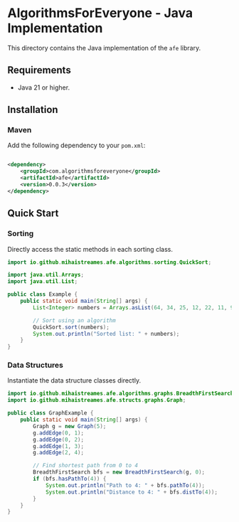 # AlgorithmsForEveryone - Java Implementation

This directory contains the Java implementation of the `afe` library.

## Requirements

- Java 21 or higher.

## Installation

### Maven

Add the following dependency to your `pom.xml`:

```xml

<dependency>
    <groupId>com.algorithmsforeveryone</groupId>
    <artifactId>afe</artifactId>
    <version>0.0.3</version>
</dependency>
```

## Quick Start

### Sorting

Directly access the static methods in each sorting class.

```java
import io.github.mihaistreames.afe.algorithms.sorting.QuickSort;

import java.util.Arrays;
import java.util.List;

public class Example {
    public static void main(String[] args) {
        List<Integer> numbers = Arrays.asList(64, 34, 25, 12, 22, 11, 90);

        // Sort using an algorithm
        QuickSort.sort(numbers);
        System.out.println("Sorted list: " + numbers);
    }
}
```

### Data Structures

Instantiate the data structure classes directly.

```java
import io.github.mihaistreames.afe.algorithms.graphs.BreadthFirstSearch;
import io.github.mihaistreames.afe.structs.graphs.Graph;

public class GraphExample {
    public static void main(String[] args) {
        Graph g = new Graph(5);
        g.addEdge(0, 1);
        g.addEdge(0, 2);
        g.addEdge(1, 3);
        g.addEdge(2, 4);

        // Find shortest path from 0 to 4
        BreadthFirstSearch bfs = new BreadthFirstSearch(g, 0);
        if (bfs.hasPathTo(4)) {
            System.out.println("Path to 4: " + bfs.pathTo(4));
            System.out.println("Distance to 4: " + bfs.distTo(4));
        }
    }
}
```